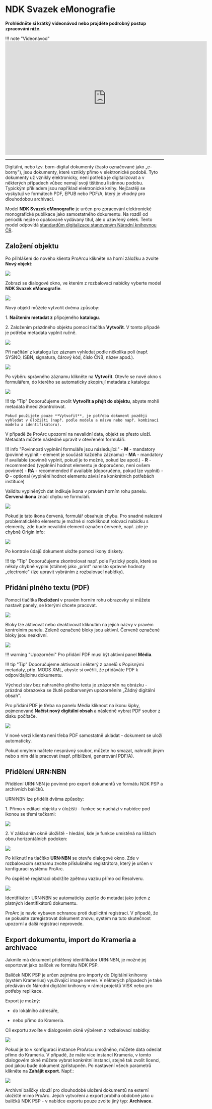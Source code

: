 # NDK Svazek eMonografie

**Prohlédněte si krátký videonávod nebo projděte podrobný postup zpracování níže.**

!!! note "Videonávod"
    <iframe 
    width="640" 
    height="360" 
    src="https://drive.google.com/file/d/15hB6KVo-j1OHi0GwyJw8KjegKxinDW0p/preview" 
    allow="autoplay; encrypted-media" 
    frameborder="0" 
    allowfullscreen>
    </iframe>

---

Digitální, nebo tzv. born-digital dokumenty (často označované jako
„e-borny"), jsou dokumenty, které vznikly přímo v elektronické podobě.
Tyto dokumenty už vznikly elektronicky, není potřeba je digitalizovat a
v některých případech vůbec nemají svoji tištěnou listinnou podobu.
Typickým příkladem jsou například elektronické knihy. Nejčastěji se
vyskytují ve formátech PDF, EPUB nebo PDF/A, který je vhodný pro
dlouhodobou archivaci.

Model **NDK Svazek eMonografie** je určen pro zpracování elektronické
monografické publikace jako samostatného dokumentu. Na rozdíl od
periodik nejde o opakovaně vydávaný titul, ale o uzavřený celek. Tento
model odpovídá [standardům digitalizace stanoveným Národní knihovnou ČR](https://standardy.ndk.cz/ndk/standardy-digitalizace/DMF_ebornmonografie_3.0_final.pdf).

## Založení objektu

Po přihlášení do nového klienta ProArcu klikněte na horní záložku a
zvolte **Nový objekt**:

![](./media/e_monografie/image1.png)

Zobrazí se dialogové okno, ve kterém z rozbalovací nabídky vyberte model
**NDK Svazek eMonografie**.

![](./media/e_monografie/image2.png)

Nový objekt můžete vytvořit dvěma způsoby:

1\. **Načtením metadat z** připojeného **katalogu**.

2\. Založením prázdného objektu pomocí tlačítka **Vytvořit**. V tomto
případě je potřeba metadata vyplnit ručně.

![](./media/e_monografie/image3.png)

Při načítání z katalogu lze záznam vyhledat podle několika polí (např.
SYSNO, ISBN, signatura, čárový kód, číslo ČNB, název apod.).

![](./media/e_monografie/image4.png)

Po výběru správného záznamu klikněte na **Vytvořit**. Otevře se nové
okno s formulářem, do kterého se automaticky zkopírují metadata
z katalogu:

![](./media/e_monografie/image5.png)

!!! tip "Tip"
    Doporučujeme zvolit **Vytvořit a přejít do objektu**, abyste mohli metadata ihned zkontrolovat.  
    
    Pokud použijete pouze **Vytvořit**, je potřeba dokument později vyhledat v úložišti (např. podle modelu a názvu nebo např. kombinací modelu a identifikátoru).

V případě že ProArc upozorní na nevalidní data, objekt se přesto uloží.
Metadata můžete následně upravit v otevřeném formuláři.

!!! info "Povinnosti vyplnění formuláře jsou následující:"
    - **M** - mandatory (povinně vyplnit - element je součástí každého
    záznamu)
    - **MA** - mandatory if available (povinně vyplnit, pokud je to možné,
    pokud lze apod.)
    - **R** - recommended (vyplnění hodnot elementu je doporučeno, není ovšem
    povinné)
    - **RA** - recommended if available (doporučeno, pokud lze vyplnit)
    - **O** - optional (vyplnění hodnot elementu závisí na konkrétních
    potřebách instituce)

Validitu vyplněných dat indikuje ikona v pravém horním rohu panelu.
**Červená ikona** značí chybu ve formuláři.

![](./media/e_monografie/image6.png)

Pokud je tato ikona červená, formulář obsahuje chybu. Pro snadné
nalezení problematického elementu je možné si rozkliknout rolovací
nabídku s elementy, zde bude nevalidní element označen červeně, např.
zde je chybně Origin info:

![](./media/e_monografie/image7.png)

Po kontrole údajů dokument uložte pomocí ikony diskety.

!!! tip "Tip" 
    Doporučujeme zkontrolovat např. pole Fyzický popis, které se
    někdy chybně vyplní (stáhne) jako „print" namísto správné hodnoty
    „electronic" (lze upravit vybráním z rozbalovací nabídky).

## Přidání plného textu (PDF)

Pomocí tlačítka **Rozložení** v pravém horním rohu obrazovky si můžete
nastavit panely, se kterými chcete pracovat.

![](./media/e_monografie/image8.png)

Bloky lze aktivovat nebo deaktivovat kliknutím na jejich názvy v pravém
kontrolním panelu. Zeleně označené bloky jsou aktivní. Červeně označené
bloky jsou neaktivní.

![](./media/e_monografie/image9.png)

!!! warning "Upozornění" 
    Pro přidání PDF musí být aktivní panel **Média**.

!!! tip "Tip"
    Doporučujeme aktivovat i některý z panelů s Popisnými
    metadaty, příp. MODS XML, abyste si ověřili, že přidáváte PDF k
    odpovídajícímu dokumentu.

Výchozí stav bez nahraného plného textu je znázorněn na obrázku -
prázdná obrazovka se žlutě podbarveným upozorněním „Žádný digitální
obsah".

Pro přidání PDF je třeba na panelu Média kliknout na ikonu šipky,
pojmenované **Načíst nový digitální obsah** a následně vybrat PDF soubor
z disku počítače.

![](./media/e_monografie/image10.png)

V nové verzi klienta není třeba PDF samostatně ukládat - dokument se
uloží automaticky.

Pokud omylem načtete nesprávný soubor, můžete ho smazat, nahradit jiným
nebo s ním dále pracovat (např. přiblížení, generování PDF/A).

## Přidělení URN:NBN

Přidělení URN:NBN je povinné pro export dokumentů ve formátu NDK PSP a
archivních balíčků.

URN:NBN lze přidělit dvěma způsoby:

1\. Přímo v editaci objektu v úložišti - funkce se nachází v nabídce
pod ikonou se třemi tečkami:

![](./media/e_monografie/image11.png)

2\. V základním okně úložiště - hledání, kde je funkce umístěná na
lištách obou horizontálních podoken:

![](./media/e_monografie/image12.png)

Po kliknutí na tlačítko **URN:NBN** se otevře dialogové
okno. Zde v rozbalovacím seznamu zvolte příslušného registrátora, který
je určen v konfiguraci systému ProArc.

Po úspěšné registraci obdržíte zpětnou vazbu přímo od Resolveru.

![](./media/e_monografie/image13.png)

Identifikátor URN:NBN se automaticky zapíše do metadat jako jeden z
platných identifikátorů dokumentu.

ProArc je navíc vybaven ochranou proti duplicitní registraci. V případě,
že se pokusíte zaregistrovat dokument znovu, systém na tuto skutečnost
upozorní a další registraci neprovede.

## Export dokumentu, import do Krameria a archivace

Jakmile má dokument přidělený identifikátor URN:NBN, je možné jej
exportovat jako balíček ve formátu NDK PSP.

Balíček NDK PSP je určen zejména pro importy do Digitální knihovny
(systém Kramerius) využívající image server. V některých případech je
také předáván do Národní digitální knihovny v rámci projektů VISK nebo
pro potřeby replikace.

Export je možný:

- do lokálního adresáře,

- nebo přímo do Krameria.

Cíl exportu zvolíte v dialogovém okně výběrem z rozbalovací nabídky:

![](./media/e_monografie/image14.png)

Pokud je to v konfiguraci instance ProArcu umožněno, můžete data odeslat
přímo do Krameria. V případě, že máte více instancí Krameria, v tomto
dialogovém okně můžete vybrat konkrétní instanci, stejně tak zvolit
licenci, pod jakou bude dokument zpřístupněn. Po nastavení všech
parametrů klikněte na **Zahájit export**. Např.:

![](./media/e_monografie/image15.png)

Archivní balíčky slouží pro dlouhodobé uložení dokumentů na externí
úložiště mimo ProArc. Jejich vytvoření a export probíhá obdobně jako u
balíčků NDK PSP - v nabídce exportu pouze zvolte jiný typ:
**Archivace**.
